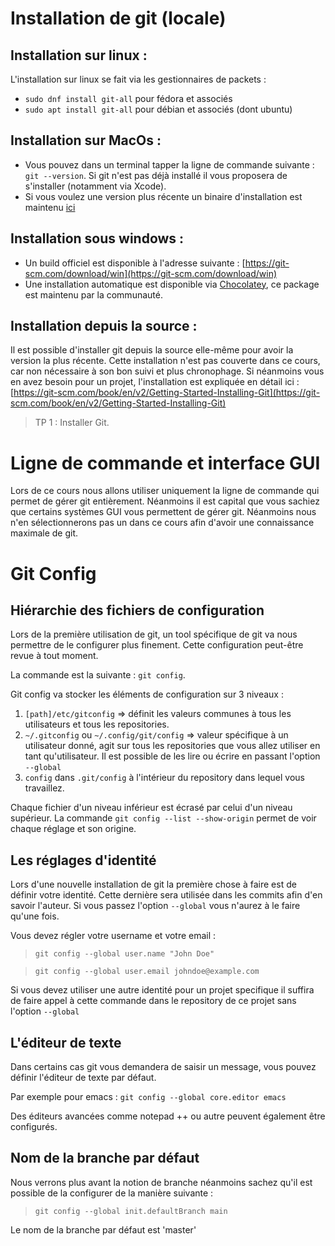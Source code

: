 # Installation de git (locale)

## Installation sur linux :

L'installation sur linux se fait via les gestionnaires de packets :

* `sudo dnf install git-all` pour fédora et associés
* `sudo apt install git-all` pour débian et associés (dont ubuntu)

## Installation sur MacOs :

* Vous pouvez dans un terminal tapper la ligne de commande suivante : `git --version`. Si git n'est pas déjà installé il vous proposera de s'installer (notamment via Xcode).
* Si vous voulez une version plus récente un binaire d'installation est maintenu [ici](https://git-scm.com/download/mac)

## Installation sous windows : 

* Un build officiel est disponible à l'adresse suivante : [https://git-scm.com/download/win](https://git-scm.com/download/win)
* Une installation automatique est disponible via [Chocolatey](https://chocolatey.org/packages/git), ce package est maintenu par la communauté.

## Installation depuis la source :

Il est possible d'installer git depuis la source elle-même pour avoir la version la plus récente. Cette installation n'est pas couverte dans ce cours, car non nécessaire à son bon suivi et plus chronophage. 
Si néanmoins vous en avez besoin pour un projet, l'installation est expliquée en détail ici : [https://git-scm.com/book/en/v2/Getting-Started-Installing-Git](https://git-scm.com/book/en/v2/Getting-Started-Installing-Git)

> TP 1 : Installer Git. 

# Ligne de commande et interface GUI

Lors de ce cours nous allons utiliser uniquement la ligne de commande qui permet de gérer git entièrement. Néanmoins il est capital que vous sachiez que certains systèmes GUI vous permettent de gérer git. Néanmoins nous n'en sélectionnerons pas un dans ce cours afin d'avoir une connaissance maximale de git. 

# Git Config

## Hiérarchie des fichiers de configuration

Lors de la première utilisation de git, un tool spécifique de git va nous permettre de le configurer plus finement. Cette configuration peut-être revue à tout moment. 

La commande est la suivante : `git config`.

Git config va stocker les éléments de configuration sur 3 niveaux : 

1) `[path]/etc/gitconfig` => définit les valeurs communes à tous les utilisateurs et tous les repositories.
2) `~/.gitconfig` ou `~/.config/git/config` => valeur spécifique à un utilisateur donné, agit sur tous les repositories que vous allez utiliser en tant qu'utilisateur. Il est possible de les lire ou écrire en passant l'option `--global`
3) `config` dans `.git/config` à l'intérieur du repository dans lequel vous travaillez. 

Chaque fichier d'un niveau inférieur est écrasé par celui d'un niveau supérieur. La commande `git config --list --show-origin` permet de voir chaque réglage et son origine.

## Les réglages d'identité

Lors d'une nouvelle installation de git la première chose à faire est de définir votre identité. Cette dernière sera utilisée dans les commits afin d'en savoir l'auteur. Si vous passez l'option `--global` vous n'aurez à le faire qu'une fois. 

Vous devez régler votre username et votre email : 

> `git config --global user.name "John Doe"`
 
> `git config --global user.email johndoe@example.com`

Si vous devez utiliser une autre identité pour un projet specifique il suffira de faire appel à cette commande dans le repository de ce projet sans l'option `--global`

## L'éditeur de texte

Dans certains cas git vous demandera de saisir un message, vous pouvez définir l'éditeur de texte par défaut. 

Par exemple pour emacs : `git config --global core.editor emacs`

Des éditeurs avancées comme notepad ++ ou autre peuvent également être configurés. 

## Nom de la branche par défaut

Nous verrons plus avant la notion de branche néanmoins sachez qu'il est possible de la configurer de la manière suivante : 

> `git config --global init.defaultBranch main`

Le nom de la branche par défaut est 'master'





